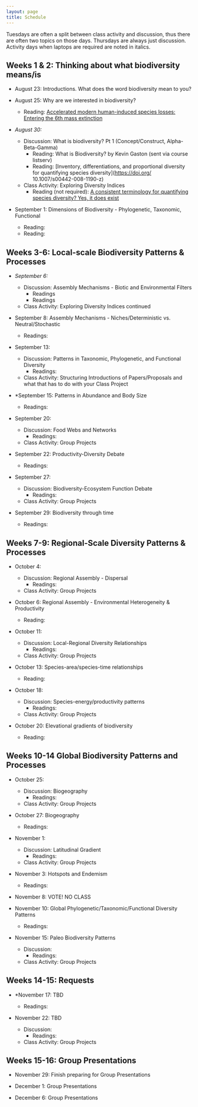 ```yaml
---
layout: page
title: Schedule
---
```

Tuesdays are often a split between class activity and discussion, thus there are often two topics on those days. Thursdays are always just discussion. Activity days when laptops are required are noted in italics.

## Weeks 1 & 2: Thinking about what biodiversity means/is

* August 23: Introductions. What does the word biodiversity mean to you?

* August 25: Why are we interested in biodiversity?
    * Reading: [Accelerated modern human-induced species losses: Entering the 6th mass extinction](https://doi.org/10.1126/sciadv.1400253 )

* *August 30:* 
    * Discussion: What is biodiversity? Pt 1 (Concept/Construct, Alpha-Beta-Gamma) 
        * Reading: What is Biodiversity? by Kevin Gaston (sent via course listserv)
        * Reading: [Inventory, differentiations, and proportional diversity for quantifying species diversity](https://doi.org/ 10.1007/s00442-008-1190-z)
    * Class Activity: Exploring Diversity Indices
        * Reading (not required): [A consistent terminology for quantifying species diversity? Yes, it does exist](https://doi.org/10.1007%2Fs00442-010-1812-0)

* September 1: Dimensions of Biodiversity - Phylogenetic, Taxonomic, Functional
    * Reading:
    * Reading:

## Weeks 3-6: Local-scale Biodiversity Patterns & Processes

* *September 6:* 
    * Discussion: Assembly Mechanisms - Biotic and Environmental Filters
         * Readings
         * Readings
    * Class Activity: Exploring Diversity Indices continued

* September 8: Assembly Mechanisms - Niches/Deterministic vs. Neutral/Stochastic
    * Readings:
 
* September 13: 
    * Discussion: Patterns in Taxonomic, Phylogenetic, and Functional Diversity
         * Readings: 
    * Class Activity: Structuring Introductions of Papers/Proposals and what that has to do with your Class Project

* *September 15: Patterns in Abundance and Body Size
    * Readings: 

* September 20: 
    * Discussion: Food Webs and Networks
         * Readings:
    * Class Activity: Group Projects
 
 * September 22: Productivity-Diversity Debate
    * Readings: 

* September 27:  
    * Discussion: Biodiversity-Ecosystem Function Debate
         * Readings:
    * Class Activity: Group Projects
 
* September 29: Biodiversity through time
    * Readings: 

## Weeks 7-9: Regional-Scale Diversity Patterns & Processes

* October 4:  
    * Discussion: Regional Assembly - Dispersal
         * Readings:
    * Class Activity: Group Projects

* October 6: Regional Assembly - Environmental Heterogeneity & Productivity
    * Reading: 

* October 11:  
    * Discussion: Local-Regional Diversity Relationships
         * Readings:
    * Class Activity: Group Projects
 
* October 13: Species-area/species-time relationships
    * Reading: 

* October 18: 
    * Discussion: Species-energy/productivity patterns
         * Readings:
    * Class Activity: Group Projects

* October 20: Elevational gradients of biodiversity
    * Reading: 

## Weeks 10-14 Global Biodiversity Patterns and Processes

* October 25: 
    * Discussion: Biogeography
         * Readings:
    * Class Activity: Group Projects
   
 * October 27: Biogeography
    *  Readings:
 
* November 1: 
    * Discussion: Latitudinal Gradient
         * Readings:
    * Class Activity: Group Projects
 
* November 3: Hotspots and Endemism
    *  Readings:

* November 8: VOTE! NO CLASS

* November 10: Global Phylogenetic/Taxonomic/Functional Diversity Patterns
    * Readings:
 
* November 15: Paleo Biodiversity Patterns
    * Discussion: 
         * Readings:
    * Class Activity: Group Projects

## Weeks 14-15: Requests
 
* *November 17: TBD
    * Readings:

* November 22: TBD
    * Discussion: 
         * Readings:
    * Class Activity: Group Projects

## Weeks 15-16: Group Presentations
 
* November 29: Finish preparing for Group Presentations

 
* December 1: Group Presentations

 
* December 6: Group Presentations

